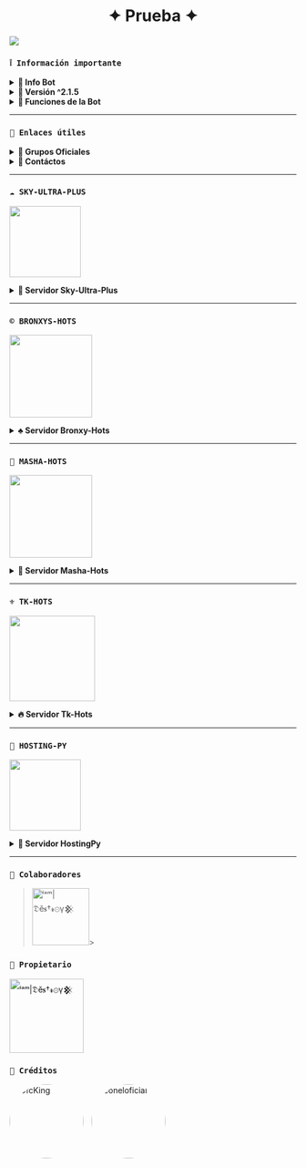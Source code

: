 <h1 align="center">✦ Prueba ✦</h1>

 <img src= "https://qu.ax/rdtsA.jpg">
    </p>

### **`❕️ Información importante`**

<details>
 <summary><b> 🌷 Info Bot</b></summary>

* Este proyecto **no está afiliado de ninguna manera** con `WhatsApp`, `Inc. WhatsApp` es una marca registrada de `WhatsApp LLC`, y este bot es un **desarrollo independiente** que **no tiene ninguna relación oficial con la compañía**.
</details>

<details> 
<summary><b> 🍬 Versión ^2.1.5</b></summary>

* **Este proyecto no ofrece soporte oficial para su uso en Termux.** Termux es una aplicación de terminal para Android y, aunque puede ser utilizada para ejecutar diversos programas, **este proyecto no está diseñado ni probado específicamente para funcionar en Termux**. Por lo tanto, **no garantizamos compatibilidad ni soporte técnico en este entorno**.
</details>

<details>
 <summary><b> 🍧 Funciones de la Bot</b></summary>

> Bot en desarrollo si presenta alguna falla reportar al creador para darle una solución óptima.

- [x] Interacción con voz y texto
- [x] Configuración de grupo
- [x] antidelete, antilink, antispam, etc
- [x] Bienvenida personalizada
- [x] Juegos, tictactoe, mate, etc
- [x] Chatbot (simsimi)
- [x] Chatbot (autoresponder)
- [x] Crear sticker de image/video/gif/url
- [x] SubBot (Jadibot)
- [x]    Buscador Google
- [x] Juego RPG
- [x] Personalizar imagen del menú
- [x] Descarga de música y video De YT
- [ ] Otros

</details>

---
### **`🔗 Enlaces útiles`**

<details>
 <summary><b> 🍭 Grupos Oficiales </b></summary>

 * Canal Oficial  [`¡Click aquí!`](https://whatsapp.com/channel/0029VapSIvR5EjxsD1B7hU3T)
* Grupo Oficial [`¡Click aquí!`](https://chat.whatsapp.com/Ecz881bBgqPIWjDOaKkp7E)
* Comunidad Oficial [`¡Click aquí!`](https://chat.whatsapp.com/EwrwcGvpLf1BnMhP3B4axD)
</details>

<details>
<summary><b> 💭 Contáctos</b></summary>

* WhatsApp: [`Aquí`](https:/Wa.me/584120346669)
* Correo: [`Aquí`](thekingdestroy507@gmail.com)

</details>

---

### **`☁️ SKY-ULTRA-PLUS`**

<a
href="https://dash.skyultraplus.com/home"><img src="https://qu.ax/zFzXF.png" height="125px"></a>

<details>
 <summary><b> 🌹 Servidor Sky-Ultra-Plus</b></summary>

* Dashboard  [`Dash`](https://dash.skyultraplus.com)
* Panel [`Panel`](https://panel.skyultraplus.com)
* Canal de WhatsApp [`Canal Sky`](https://whatsapp.com/channel/0029VakUvreFHWpyWUr4Jr0g)
* Comunidad  [`Aquí`](https://chat.whatsapp.com/JPwcXvPEUwlEOyjI3BpYys)
* Contacto(s) [`Gata Dios`](https://wa.me/message/B3KTM5XN2JMRD1) / [`Russell`](https://api.whatsapp.com/send/?phone=15167096032&text&type=phone_number&app_absent=0) / [`elrebelde21`](https://facebook.com/elrebelde21)
* Discord [`SkyUltraPlus`](https://discord.gg/Ph4eWsZ8)

</details>

---

###  **`©️ BRONXYS-HOTS`**
<a href="https://bronxyshost.com"><img src="https://tinyurl.com/23qv2kvr" height="145px"></a>

<details>
 <summary><b>♣️ Servidor Bronxy-Hots</b></summary>

* Dashboard: [`Dash`](https://bronxyshost.com)
* Panel: [`Panel`](https://bronxyshost.com)
* Canal de WhatsApp: [`Canal Bronxy`](https://whatsapp.com/channel/0029Va9l48kHbFV6SQFKz93B)
* Grupo Oficial: [`Aquí`](https://chat.whatsapp.com/GVQsAe6CAjoJLuotkpnAqq)
* Grupo Soporte: [`Soporte`](https://wa.me/message/OMZQOH4YZ765K1) 

</details>

---

###  **`🍬 MASHA-HOTS`**
<a href="https://dash.masha-host.shop/home"><img src="https://qu.ax/aHudo.jpg" height="145px"></a>

<details>
 <summary><b>🍂 Servidor Masha-Hots</b></summary>

* Dashboard: [`Dash`](https://dash.masha-host.shop)
* Panel: [`Panel`](https://panel.masha-host.shop)
* Canal de WhatsApp: [`Canal Masha`](https://whatsapp.com/channel/0029VaoyLfA0LKZKjEh5Yh1J)
* Comunidad: [`Aquí`](https://chat.whatsapp.com/Fz9rCXegzos1Yh0qHkxGhD)
* Contacto(s): [`Masha`](https://wa.me/595976230899) / [`Legend`](https://wa.me/584148256527) / [`Tesis`](https://wa.me/522431268546)

</details>

---

###  **`⚜️ TK-HOTS`**
<a href="https://dash.tk-joanhost.com/home"><img src="https://files.catbox.moe/lmgc5p.jpg" height="150px"></a>

<details>
 <summary><b>🔥 Servidor Tk-Hots</b></summary>

* Dashboard: [`Dash`](https://dash.tk-joanhost.com)
* Panel: [`Panel`](https://panel.tk-joanhost.com)
* Canal de WhatsApp: [`Canal TK`](https://chat.whatsapp.com/EyoFXnaNujs53FBeqj2NM3)
* Grupo Soporte: [`Aquí`](https://chat.whatsapp.com/CxyUKH5ElNdHAWiJpx7D0E)
* Contacto(s): [`Soporte`](https://wa.me/51910234457)

</details>

---

### **`🌌 HOSTING-PY`**

<a
href="https://dahs.hostingpy.shop/home"><img src="https://files.catbox.moe/lr92z2.jpg" height="125px"></a>

<details>
 <summary><b> 🌠 Servidor HostingPy</b></summary>

* Dashboard  [`Dash`](https://dahs.hostingpy.shop)
* Panel [`Panel`](https://panel.hostingpy.shop)
* Canal de WhatsApp [`Canal Py`](https://whatsapp.com/channel/0029Vak4e1R4NVifmh8Tvi3q)
* Comunidad  [`Aquí`](https://chat.whatsapp.com/HT9YFbWTuqO0DQrq6Xxhvx)
* Contacto(s) [`Soporte`](https://wa.me/595976126756)

</details>

---

### **`🌟 Colaboradores`**
><img src="https://github.com/EnderJs-CreatorGL.png" width="100" height="100" alt="
ⁱᵃᵐ|𝔇ĕ𝐬†𝓻⊙γ𒆜"/></a>>

### **`👑 Propietario`**
<a
href="https://github.com/leoneloficial"><img src="https://github.com/leoneloficial.png" width="130" height="130" alt="
ⁱᵃᵐ|𝔇ĕ𝐬†𝓻⊙γ𒆜"/></a>

### **`🍂 Créditos`**
<a href="https://github.com/EnderJs-CreatorGL" style="display:inline-block; margin-right: 10px; text-decoration: none;">
    <img src="https://github.com/EnderJs-CreatorGL.png" width="130" height="130" alt="OfcKing" style="border-radius: 50%;"/>
</a>
<a href="https://github.com/leoneloficial" style="display:inline-block; text-decoration: none;">
    <img src="https://github.com/leoneloficial.png" width="130" height="130" alt="leoneloficial" style="border-radius: 50%;"/>
</a>
